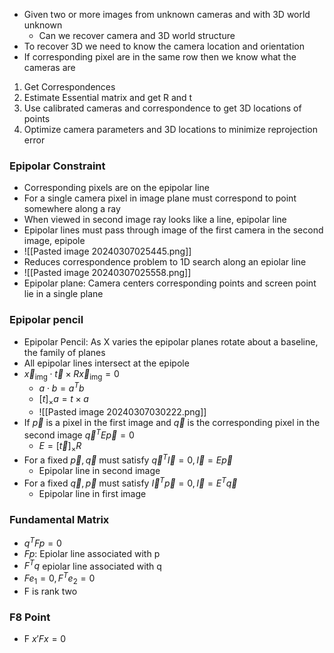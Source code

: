 - Given two or more images from unknown cameras and with 3D world unknown
	- Can we recover camera and 3D world structure
- To recover 3D we need to know the camera location and orientation
- If corresponding pixel are in the same row then we know what the cameras are
1. Get Correspondences
2. Estimate Essential matrix and get R and t
3. Use calibrated cameras and correspondence to get 3D locations of points
4. Optimize camera parameters and 3D locations to minimize reprojection error
### Epipolar Constraint
- Corresponding pixels are on the epipolar line
- For a single camera pixel in image plane must correspond to point somewhere along a ray
- When viewed in second image ray looks like a line, epipolar line
- Epipolar lines must pass through image of the first camera in the second image, epipole
- ![[Pasted image 20240307025445.png]]
- Reduces correspondence problem to 1D search along an epiolar line
- ![[Pasted image 20240307025558.png]]
- Epipolar plane: Camera centers corresponding points and screen point lie in a single plane
### Epipolar pencil
- Epipolar Pencil: As X varies the epipolar planes rotate about a baseline, the family of planes
- All epipolar lines intersect at the epipole
- $\vec{x}_{\text{img}}\cdot\vec{t}\times R\vec{x}_{\text{img}}=0$
	- $a\cdot b=a^Tb$
	- $[t]_\times a=t\times a$
	- ![[Pasted image 20240307030222.png]]
- If $\vec{p}$ is a pixel in the first image and $\vec{q}$ is the corresponding pixel in the second image $\vec{q}^TE\vec{p}=0$
	- $E=[\vec{t}]_\times R$
- For a fixed $\vec{p}, \vec{q}$ must satisfy $\vec{q}^T\vec{I}=0, \vec{I}=E\vec{p}$
	- Epipolar line in second image
- For a fixed $\vec{q}, \vec{p}$ must satisfy $\vec{I}^T\vec{p}=0, \vec{I}=E^T\vec{q}$
	- Epipolar line in first image
### Fundamental Matrix
- $q^TFp=0$
- $Fp$: Epiolar line associated with p
- $F^Tq$ epiolar line associated with q
- $Fe_1=0, F^Te_2=0$
- F is rank two
### F8 Point
- F $x'Fx=0$